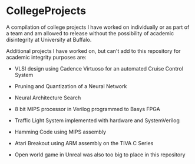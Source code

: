 # CollegeProjects
A compilation of college projects I have worked on individually or as part of a team and am allowed to release without the possibility of academic disintegrity at University at Buffalo.

Additional projects I have worked on, but can't add to this repository for academic integrity purposes are:

* VLSI design using Cadence Virtuoso for an automated Cruise Control System

* Pruning and Quantization of a Neural Network

* Neural Architecture Search

* 8 bit MIPS processor in Verilog programmed to Basys FPGA

* Traffic Light System implemented with hardware and SystemVerilog

* Hamming Code using MIPS assembly

* Atari Breakout using ARM assembly on the TIVA C Series

* Open world game in Unreal was also too big to place in this repository
